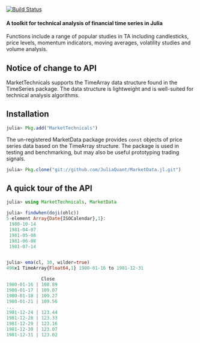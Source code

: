 [![Build Status](https://travis-ci.org/JuliaQuant/MarketTechnicals.jl.png)](https://travis-ci.org/JuliaQuant/MarketTechnicals.jl)

#### A toolkit for technical analysis of financial time series in Julia

Functions include a range of popular studies in TA including candlesticks, price levels,
momentum indicators, moving averages, volatility studies and volume analysis. 

## Notice of change to API 

MarketTechnicals supports the TimeArray data structure found in the TimeSeries package. The data structure is lightweight and is
well-suited for technical analysis algorithms. 

## Installation

````julia
julia> Pkg.add("MarketTechnicals")
````
The un-registered MarketData package provides `const` objects of price series data based on the TimeArray structure. The package is used in 
testing and benchmarking, but may also be useful prototyping trading signals. 

````julia
julia> Pkg.clone("git://github.com/JuliaQuant/MarketData.jl.git")
````

## A quick tour of the API 

````julia
julia> using MarketTechnicals, MarketData

julia> findwhen(doji(ohlc))
5-element Array{Date{ISOCalendar},1}:
 1980-10-14
 1981-04-07
 1981-05-08
 1981-06-08
 1981-07-14


julia> ema(cl, 10, wilder=true)
496x1 TimeArray{Float64,1} 1980-01-16 to 1981-12-31

             Close
1980-01-16 | 108.89
1980-01-17 | 109.07
1980-01-18 | 109.27
1980-01-21 | 109.56
...
1981-12-24 | 123.44
1981-12-28 | 123.33
1981-12-29 | 123.16
1981-12-30 | 123.07
1981-12-31 | 123.02

````
